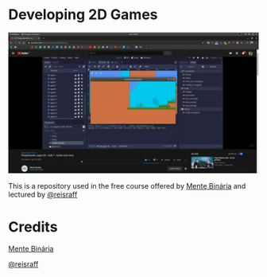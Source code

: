 # Developing 2D Games

![Presentation GIF](https://github.com/reisraff/2d-platform-demo/raw/master/presentation.gif)

This is a repository used in the free course offered by [Mente Binária](https://mentebinaria.com.br/) and lectured by [@reisraff](https://reisraff.github.io/)

# Credits

[Mente Binária](https://mentebinaria.com.br/)

[@reisraff](https://reisraff.github.io/)
